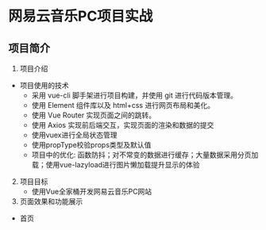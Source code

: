 # 网易云音乐PC项目实战
## 项目简介
1. 项目介绍
  * 项目使用的技术
    - 采用 vue-cli 脚手架进行项目构建，并使用 git 进行代码版本管理。
    - 使用 Element 组件库以及 html+css 进行网页布局和美化。
    - 使用 Vue Router 实现页面之间的跳转。
    - 使用 Axios 实现前后端交互，实现页面的渲染和数据的提交
    - 使用vuex进行全局状态管理
    - 使用propType校验props类型及默认值
    - 项目中的优化: 函数防抖；对不常变的数据进行缓存；大量数据采用分页加载；使用vue-lazyload进行图片懒加载提升显示的体验
 2. 项目目标
    * 使用Vue全家桶开发网易云音乐PC网站
 3. 页面效果和功能展示
  * 首页

